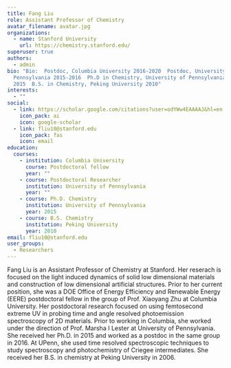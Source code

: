 ```yaml
---
title: Fang Liu
role: Assistant Professor of Chemistry
avatar_filename: avatar.jpg
organizations:
  - name: Stanford University
    url: https://chemistry.stanford.edu/
superuser: true
authors:
  - admin
bio: "Bio:  Postdoc, Columbia University 2016-2020  Postdoc, University of
  Pennsylvania 2015-2016  Ph.D in Chemistry, University of Pennsylvania
  2015  B.S. in Chemistry, Peking University 2010"
interests:
  - ""
social:
  - link: https://scholar.google.com/citations?user=odYWw4EAAAAJ&hl=en
    icon_pack: ai
    icon: google-scholar
  - link: fliu10@stanford.edu
    icon_pack: fas
    icon: email
education:
  courses:
    - institution: Columbia University
      course: Postdoctoral fellow
      year: ""
    - course: Postdoctoral Researcher
      institution: University of Pennsylvania
      year: ""
    - course: Ph.D. Chemistry
      institution: University of Pennsylvania
      year: 2015
    - course: B.S. Chemistry
      institution: Peking University
      year: 2010
email: fliu10@stanford.edu
user_groups:
  - Researchers
---
```

Fang Liu is an Assistant Professor of Chemistry at Stanford. Her reserach is focused on the light induced dynamics of solid low dimensional materials and construction of low dimensional artificial structures. Prior to her current position, she was a DOE Office of Energy Efficiency and Renewable Energy (EERE) postdoctoral fellow in the group of Prof. Xiaoyang Zhu at Columbia University.  Her postdoctoral research focused on using femtosecond extreme UV in probing time and angle resolved photoemission spectroscopy of 2D materials.  Prior to working in Columbia, she worked under the direction of Prof. Marsha I Lester at University of Pennsylvania. She received her Ph.D. in 2015 and worked as a postdoc in the same group in 2016.  At UPenn, she used time resolved spectroscopic techniques to study spectroscopy and photochemistry of Criegee intermediates.  She received her B.S. in chemistry at Peking University in 2006. 